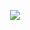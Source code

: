 
<p align="center"> 
    <img src="https://github-readme-stats.vercel.app/api?username=srivickynesh&show_icons=true%22%20alt=%22srivickynesh%22"/> 
</p>
